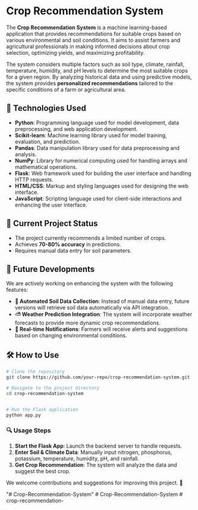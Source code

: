 # Crop Recommendation System

The **Crop Recommendation System** is a machine learning-based application that provides recommendations for suitable crops based on various environmental and soil conditions. It aims to assist farmers and agricultural professionals in making informed decisions about crop selection, optimizing yields, and maximizing profitability.

The system considers multiple factors such as soil type, climate, rainfall, temperature, humidity, and pH levels to determine the most suitable crops for a given region. By analyzing historical data and using predictive models, the system provides **personalized recommendations** tailored to the specific conditions of a farm or agricultural area.

## 🚀 Technologies Used
- **Python**: Programming language used for model development, data preprocessing, and web application development.
- **Scikit-learn**: Machine learning library used for model training, evaluation, and prediction.
- **Pandas**: Data manipulation library used for data preprocessing and analysis.
- **NumPy**: Library for numerical computing used for handling arrays and mathematical operations.
- **Flask**: Web framework used for building the user interface and handling HTTP requests.
- **HTML/CSS**: Markup and styling languages used for designing the web interface.
- **JavaScript**: Scripting language used for client-side interactions and enhancing the user interface.

## 📌 Current Project Status
- The project currently recommends a limited number of crops.
- Achieves **70-80% accuracy** in predictions.
- Requires manual data entry for soil parameters.

## 🔮 Future Developments
We are actively working on enhancing the system with the following features:
- **🌱 Automated Soil Data Collection**: Instead of manual data entry, future versions will retrieve soil data automatically via API integration.
- **⛅ Weather Prediction Integration**: The system will incorporate weather forecasts to provide more dynamic crop recommendations.
- **📢 Real-time Notifications**: Farmers will receive alerts and suggestions based on changing environmental conditions.

## 🛠 How to Use
```bash
# Clone the repository
git clone https://github.com/your-repo/crop-recommendation-system.git

# Navigate to the project directory
cd crop-recommendation-system


# Run the Flask application
python app.py
```

### 🔍 Usage Steps
1. **Start the Flask App**: Launch the backend server to handle requests.
2. **Enter Soil & Climate Data**: Manually input nitrogen, phosphorus, potassium, temperature, humidity, pH, and rainfall.
3. **Get Crop Recommendation**: The system will analyze the data and suggest the best crop.

We welcome contributions and suggestions for improving this project. 🚀

"# Crop-Recommendation-System" 
#   C r o p - R e c o m m e n d a t i o n - S y s t e m  
 #   c r o p - r e c o m m e n d a t i o n -  
 